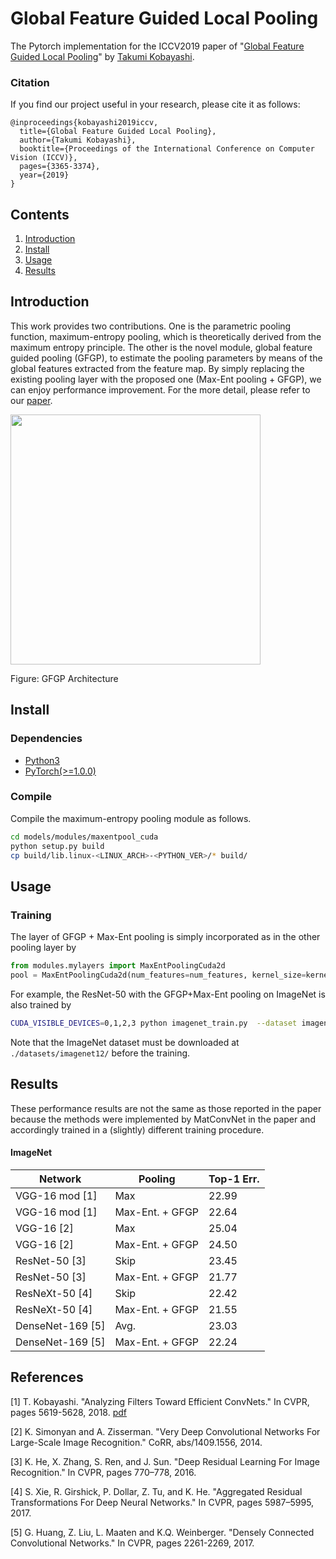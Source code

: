 # Global Feature Guided Local Pooling

The Pytorch implementation for the ICCV2019 paper of "[Global Feature Guided Local Pooling](https://staff.aist.go.jp/takumi.kobayashi/publication/2019/ICCV2019.pdf)" by [Takumi Kobayashi](https://staff.aist.go.jp/takumi.kobayashi/).

### Citation

If you find our project useful in your research, please cite it as follows:

```
@inproceedings{kobayashi2019iccv,
  title={Global Feature Guided Local Pooling},
  author={Takumi Kobayashi},
  booktitle={Proceedings of the International Conference on Computer Vision (ICCV)},
  pages={3365-3374},
  year={2019}
}
```

## Contents

1. [Introduction](#introduction)
2. [Install](#install)
3. [Usage](#usage)
4. [Results](#results)

## Introduction

This work provides two contributions.
One is the parametric pooling function, maximum-entropy pooling, which is theoretically derived from the maximum entropy principle.
The other is the novel module, global feature guided pooling (GFGP), to estimate the pooling parameters by means of the global features extracted from the feature map.
By simply replacing the existing pooling layer with the proposed one (Max-Ent pooling + GFGP), we can enjoy performance improvement.
For the more detail, please refer to our [paper](https://staff.aist.go.jp/takumi.kobayashi/publication/2019/ICCV2019.pdf).

<img width=400 src="https://user-images.githubusercontent.com/53114307/67689158-3cd29380-f9de-11e9-9da3-408d6115ff1c.png">

Figure: GFGP Architecture

## Install

### Dependencies

- [Python3](https://www.python.org/downloads/)
- [PyTorch(>=1.0.0)](http://pytorch.org)

### Compile
Compile the maximum-entropy pooling module as follows.
```bash
cd models/modules/maxentpool_cuda
python setup.py build
cp build/lib.linux-<LINUX_ARCH>-<PYTHON_VER>/* build/
```

## Usage

### Training
The layer of GFGP + Max-Ent pooling is simply incorporated as in the other pooling layer by

```python
from modules.mylayers import MaxEntPoolingCuda2d
pool = MaxEntPoolingCuda2d(num_features=num_features, kernel_size=kernel_size, stride=stride, padding=padding)
```

For example, the ResNet-50 with the GFGP+Max-Ent pooling on ImageNet is also trained by

```bash
CUDA_VISIBLE_DEVICES=0,1,2,3 python imagenet_train.py  --dataset imagenet  --data ./datasets/imagenet12/images/  --arch resnet50 --pool max_ent  --config-name imagenet  --out-dir ./results/imagenet/resnet50/max_ent/  --dist-url 'tcp://127.0.0.1:8080'  --dist-backend 'nccl'  --multiprocessing-distributed  --world-size 1  --rank 0
```

Note that the ImageNet dataset must be downloaded at `./datasets/imagenet12/` before the training.

## Results
These performance results are not the same as those reported in the paper because the methods were implemented by MatConvNet in the paper and accordingly trained in a (slightly) different training procedure.

#### ImageNet

| Network  | Pooling | Top-1 Err. |
|---|---|---|
| VGG-16 mod [1]|  Max | 22.99 |
| VGG-16 mod [1]|  Max-Ent. + GFGP | 22.64 |
| VGG-16 [2]|  Max | 25.04 |
| VGG-16 [2]|  Max-Ent. + GFGP | 24.50 |
| ResNet-50 [3]|  Skip | 23.45 |
| ResNet-50 [3]|  Max-Ent. + GFGP | 21.77 |
| ResNeXt-50 [4]|  Skip | 22.42 |
| ResNeXt-50 [4]|  Max-Ent. + GFGP | 21.55 |
| DenseNet-169 [5]|  Avg. | 23.03 |
| DenseNet-169 [5]|  Max-Ent. + GFGP | 22.24 |

## References

[1] T. Kobayashi. "Analyzing Filters Toward Efficient ConvNets." In CVPR, pages 5619-5628, 2018. [pdf](https://staff.aist.go.jp/takumi.kobayashi/publication/2018/CVPR2018.pdf)

[2] K. Simonyan and A. Zisserman. "Very Deep Convolutional Networks For Large-Scale Image Recognition." CoRR, abs/1409.1556, 2014.

[3] K. He, X. Zhang, S. Ren, and J. Sun. "Deep Residual Learning For Image Recognition." In CVPR, pages 770–778, 2016.

[4] S. Xie, R. Girshick, P. Dollar, Z. Tu, and K. He. "Aggregated Residual Transformations For Deep Neural Networks." In CVPR, pages 5987–5995, 2017.

[5] G. Huang, Z. Liu, L. Maaten and K.Q. Weinberger. "Densely Connected Convolutional Networks." In CVPR, pages 2261-2269, 2017.